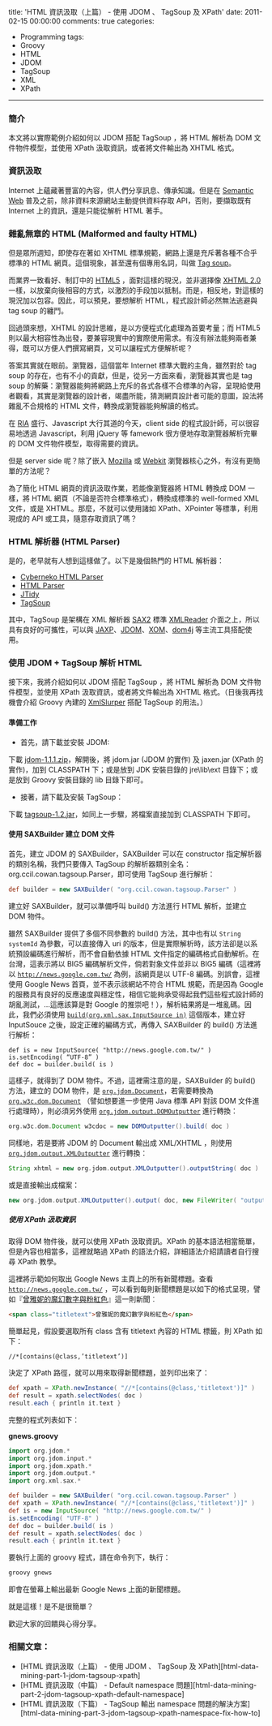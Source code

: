 title: 'HTML 資訊汲取（上篇） - 使用 JDOM 、 TagSoup 及 XPath'
date: 2011-02-15 00:00:00
comments: true
categories:
  - Programming
tags:
  - Groovy
  - HTML
  - JDOM
  - TagSoup
  - XML
  - XPath
---

### 簡介

本文將以實際範例介紹如何以 JDOM 搭配 TagSoup ，將 HTML 解析為 DOM 文件物件模型，並使用 XPath 汲取資訊，或者將文件輸出為 XHTML 格式。

### 資訊汲取

Internet 上蘊藏著豐富的內容，供人們分享訊息、傳承知識。但是在 [Semantic Web][1] 普及之前，除非資料來源網站主動提供資料存取 API，否則，要擷取既有 Internet 上的資訊，還是只能從解析 HTML 著手。

### 雜亂無章的 HTML (Malformed and faulty HTML)

但是眾所週知，即使存在著如 XHTML 標準規範，網路上還是充斥著各種不合乎標準的 HTML 網頁。這個現象，甚至還有個專用名詞，叫做 [Tag soup][2]。


<!-- more -->


而業界一致看好、制訂中的 [HTML5][4] ，面對這樣的現況，並非選擇像 [XHTML 2.0][5] 一樣，以放棄向後相容的方式，以激烈的手段加以抵制。而是，相反地，對這樣的現況加以包容。因此，可以預見，要想解析 HTML，程式設計師必然無法逃避與 tag soup 的纏鬥。

回過頭來想，XHTML 的設計思維，是以方便程式化處理為首要考量；而 HTML5 則以最大相容性為出發，要兼容現實中的實際使用需求。有沒有辦法能夠兩者兼得，既可以方便人們撰寫網頁，又可以讓程式方便解析呢？

答案其實就在眼前。瀏覽器，這個當年 Internet 標準大戰的主角，雖然對於 tag soup 的存在，也有不小的貢獻，但是，從另一方面來看，瀏覽器其實也是 tag soup 的解藥：瀏覽器能夠將網路上充斥的各式各樣不合標準的內容，呈現給使用者觀看，其實是瀏覽器的設計者，竭盡所能，猜測網頁設計者可能的意圖，設法將雜亂不合規格的 HTML 文件，轉換成瀏覽器能夠解讀的格式。

在 [RIA][6] 盛行、Javascript 大行其道的今天，client side 的程式設計師，可以很容易地透過 Javascript，利用 jQuery 等 famework 很方便地存取瀏覽器解析完畢的 DOM 文件物件模型，取得需要的資訊。

但是 server side 呢？除了嵌入 [Mozilla][7] 或 [Webkit][8] 瀏覽器核心之外，有沒有更簡單的方法呢？

為了簡化 HTML 網頁的資訊汲取作業，若能像瀏覽器將 HTML 轉換成 DOM 一樣，將 HTML 網頁（不論是否符合標準格式），轉換成標準的 well-formed XML 文件，或是 XHTML。那麼，不就可以使用諸如 XPath、XPointer 等標準，利用現成的 API 或工具，隨意存取資訊了嗎？

### HTML 解析器 (HTML Parser)

是的，老早就有人想到這樣做了。以下是幾個熱門的 HTML 解析器：

* [Cyberneko HTML Parser][9]
* [HTML Parser][10]
* [JTidy][11]
* [TagSoup][12]

其中，TagSoup 是架構在 XML 解析器 [SAX2][13] 標準 [XMLReader][14] 介面之上，所以具有良好的可攜性，可以與 [JAXP][15]、[JDOM][16]、[XOM][17]、[dom4j][18] 等主流工具搭配使用。

### 使用 JDOM + TagSoup 解析 HTML

接下來，我將介紹如何以 JDOM 搭配 TagSoup ，將 HTML 解析為 DOM 文件物件模型，並使用 XPath 汲取資訊，或者將文件輸出為 XHTML 格式。（日後我再找機會介紹 Groovy 內建的 [XmlSlurper][19] 搭配 TagSoup 的用法。）

#### 準備工作

* 首先，請下載並安裝 JDOM:

下載 [jdom-1.1.1.zip][20]，解開後，將 jdom.jar (JDOM 的實作) 及 jaxen.jar (XPath 的實作)，加到 CLASSPATH 下；或是放到 JDK 安裝目錄的 jre\lib\ext 目錄下；或是放到 Groovy 安裝目錄的 lib 目錄下即可。

* 接著，請下載及安裝 TagSoup：

下載 [tagsoup-1.2.jar][21]，如同上一步驟，將檔案直接加到 CLASSPATH 下即可。

#### 使用 SAXBuilder 建立 DOM 文件

首先，建立 JDOM 的 SAXBuilder，SAXBuilder 可以在 constructor 指定解析器的類別名稱，我們只要傳入 TagSoup 的解析器類別全名：org.ccil.cowan.tagsoup.Parser，即可使用 TagSoup 進行解析：

``` groovy
def builder = new SAXBuilder( "org.ccil.cowan.tagsoup.Parser" )
```

建立好 SAXBuilder，就可以準備呼叫 build() 方法進行 HTML 解析，並建立 DOM 物件。

雖然 SAXBuilder 提供了多個不同參數的 build() 方法，其中也有以 `String systemId` 為參數，可以直接傳入 uri 的版本，但是實際解析時，該方法卻是以系統預設編碼進行解析，而不會自動依據 HTML 文件指定的編碼格式自動解析。在台灣，這表示將以 BIG5 編碼解析文件，倘若對象文件並非以 BIG5 編碼（這裡將以 [`http://news.google.com.tw/`][22] 為例，該網頁是以 UTF-8 編碼。別誤會，這裡使用 Google News 首頁，並不表示該網站不符合 HTML 規範，而是因為 Google 的服務具有良好的反應速度與穩定性，相信它能夠承受得起我們這些程式設計師的胡亂測試，…這應該算是對 Google 的推崇吧！），解析結果將是一堆亂碼。因此，我們必須使用 [`build(org.xml.sax.InputSource in)`][23] 這個版本，建立好 InputSouce 之後，設定正確的編碼方式，再傳入 SAXBuilder 的 build() 方法進行解析：

```
def is = new InputSource( "http://news.google.com.tw/" )
is.setEncoding( “UTF-8” )
def doc = builder.build( is )
```

這樣子，就得到了 DOM 物件。不過，這裡需注意的是，SAXBuilder 的 build() 方法，建立的 DOM 物件，是 [`org.jdom.Document`][24]，若需要轉換為 [`org.w3c.dom.Document`][25] （譬如想要進一步使用 Java 標準 API 對該 DOM 文件進行處理時），則必須另外使用 [`org.jdom.output.DOMOutputter`][26] 進行轉換：

``` groovy
org.w3c.dom.Document w3cdoc = new DOMOutputter().build( doc )
```

同樣地，若是要將 JDOM 的 Document 輸出成 XML/XHTML ，則使用 [`org.jdom.output.XMLOutputter`][27] 進行轉換：

``` groovy
String xhtml = new org.jdom.output.XMLOutputter().outputString( doc )
```

或是直接輸出成檔案：

``` groovy
new org.jdom.output.XMLOutputter().output( doc, new FileWriter( "output.html" ) )
```

##### 使用 XPath 汲取資訊

取得 DOM 物件後，就可以使用 XPath 汲取資訊。XPath 的基本語法相當簡單，但是內容也相當多，這裡就略過 XPath 的語法介紹，詳細語法介紹請讀者自行搜尋 XPath 教學。

這裡將示範如何取出 Google News 主頁上的所有新聞標題。查看 [`http://news.google.com.tw/`][22] ，可以看到每則新聞標題是以如下的格式呈現，譬如『[曾雅妮的魔幻數字與粉紅色][28]』這一則新聞︰

``` html
<span class="titletext">曾雅妮的魔幻數字與粉紅色</span>
```

簡單起見，假設要選取所有 class 含有 titletext 內容的 HTML 標籤，則 XPath 如下：

``` xpath
//*[contains(@class,’titletext’)]
```

決定了 XPath 路徑，就可以用來取得新聞標題，並列印出來了：

``` groovy
def xpath = XPath.newInstance( "//*[contains(@class,'titletext')]" )
def result = xpath.selectNodes( doc )
result.each { println it.text }
```

完整的程式列表如下：

__gnews.groovy__

``` groovy
import org.jdom.*
import org.jdom.input.*
import org.jdom.xpath.*
import org.jdom.output.*
import org.xml.sax.*

def builder = new SAXBuilder( "org.ccil.cowan.tagsoup.Parser" )
def xpath = XPath.newInstance( "//*[contains(@class,'titletext')]" )
def is = new InputSource( "http://news.google.com.tw/" )
is.setEncoding( "UTF-8" )
def doc = builder.build( is )
def result = xpath.selectNodes( doc )
result.each { println it.text }
```

要執行上面的 groovy 程式，請在命令列下，執行：

``` bash
groovy gnews
```

即會在螢幕上輸出最新 Google News 上面的新聞標題。

就是這樣！是不是很簡單？

 歡迎大家的回饋與心得分享。

### 相關文章：

* [HTML 資訊汲取（上篇） - 使用 JDOM 、 TagSoup 及 XPath][html-data-mining-part-1-jdom-tagsoup-xpath]
* [HTML 資訊汲取（中篇） - Default namespace 問題][html-data-mining-part-2-jdom-tagsoup-xpath-default-namespace]
* [HTML 資訊汲取（下篇） - TagSoup 輸出 namespace 問題的解決方案][html-data-mining-part-3-jdom-tagsoup-xpath-namespace-fix-how-to]

<!-- cross references -->

<!-- post_references -->

<!-- external references -->

[1]: http://en.wikipedia.org/wiki/Semantic_Web
[2]: http://en.wikipedia.org/wiki/Tag_soup
[4]: http://en.wikipedia.org/wiki/Html5
[5]: http://en.wikipedia.org/wiki/XHTML_2.0#XHTML_2.0
[6]: http://en.wikipedia.org/wiki/RIA
[7]: https://developer.mozilla.org/en/Viewing_and_searching_Mozilla_source_code_online
[8]: http://webkit.org/
[9]: http://nekohtml.sourceforge.net/
[10]: http://htmlparser.sourceforge.net/
[11]: http://jtidy.sourceforge.net/
[12]: http://home.ccil.org/~cowan/XML/tagsoup/
[13]: http://sax.sourceforge.net/
[14]: http://www.saxproject.org/apidoc/org/xml/sax/XMLReader.html
[15]: http://jaxp.java.net/
[16]: http://www.jdom.org/
[17]: http://www.xom.nu/
[18]: http://www.dom4j.org/
[19]: http://groovy.codehaus.org/Reading+XML+using+Groovy%27s+XmlSlurper
[20]: http://www.jdom.org/dist/binary/jdom-1.1.1.zip (jdom-1.1.1.zip)
[21]: http://home.ccil.org/~cowan/XML/tagsoup/tagsoup-1.2.jar (tagsoup-1.2.jar)
[22]: http://news.google.com.tw/
[23]: http://www.jdom.org/docs/apidocs/org/jdom/input/SAXBuilder.html#build%28org.xml.sax.InputSource%29
[24]: http://www.jdom.org/docs/apidocs/org/jdom/Document.html
[25]: http://download.oracle.com/javase/6/docs/api/org/w3c/dom/Document.html
[26]: http://www.jdom.org/docs/apidocs/org/jdom/output/DOMOutputter.html
[27]: http://www.jdom.org/docs/apidocs/org/jdom/output/XMLOutputter.html
[28]: http://iservice.libertytimes.com.tw/liveNews/news.php?no=462864&type=%E9%AB%94%E8%82%B2
